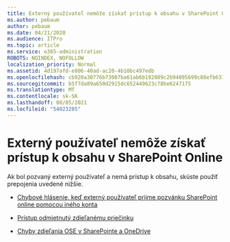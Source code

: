 ```yaml
---
title: Externý používateľ nemôže získať prístup k obsahu v SharePoint Online
ms.author: pebaum
author: pebaum
ms.date: 04/21/2020
ms.audience: ITPro
ms.topic: article
ms.service: o365-administration
ROBOTS: NOINDEX, NOFOLLOW
localization_priority: Normal
ms.assetid: 4d197afd-e806-40ad-ac20-4b10bc497edb
ms.openlocfilehash: cb920a30776b73007ba61ab6b192089c2b94095699c88efb6316781ff00ed016
ms.sourcegitcommit: b5f7da89a650d2915dc652449623c78be6247175
ms.translationtype: MT
ms.contentlocale: sk-SK
ms.lasthandoff: 08/05/2021
ms.locfileid: "54023285"
---
```

# <a name="external-user-is-unable-to-access-content-in-sharepoint-online"></a>Externý používateľ nemôže získať prístup k obsahu v SharePoint Online

Ak bol pozvaný externý používateľ a nemá prístup k obsahu, skúste použiť prepojenia uvedené nižšie.

- [Chybové hlásenie, keď externý používateľ prijme pozvánku SharePoint online pomocou iného konta](https://docs.microsoft.com/sharepoint/support/sharing-and-permissions/error-when-external-user-accepts-an-invitation-by-using-another-account)

- [Prístup odmietnutý zdieľanému priečinku](https://docs.microsoft.com/sharepoint/support/sharing-and-permissions/cannot-access-shared-folder)

- [Chyby zdieľania OSE v SharePointe a OneDrive](https://docs.microsoft.com/sharepoint/sharepoint-onedrive-error-message)

